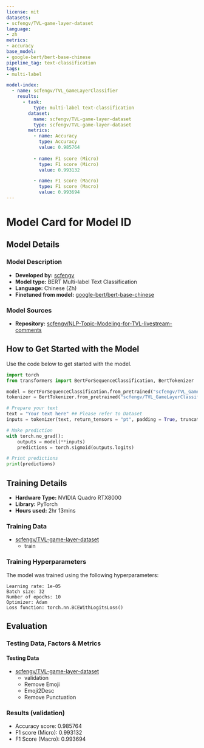 ```yaml
---
license: mit
datasets:
- scfengv/TVL-game-layer-dataset
language:
- zh
metrics:
- accuracy
base_model:
- google-bert/bert-base-chinese
pipeline_tag: text-classification
tags:
- multi-label

model-index:
  - name: scfengv/TVL_GameLayerClassifier
    results:
      - task:
          type: multi-label text-classification
        dataset:
          name: scfengv/TVL-game-layer-dataset
          type: scfengv/TVL-game-layer-dataset
        metrics:
          - name: Accuracy
            type: Accuracy
            value: 0.985764
            
          - name: F1 score (Micro)
            type: F1 score (Micro)
            value: 0.993132

          - name: F1 score (Macro)
            type: F1 score (Macro)
            value: 0.993694
---
```

# Model Card for Model ID

<!-- Provide a quick summary of what the model is/does. -->

## Model Details

### Model Description

<!-- Provide a longer summary of what this model is. -->


- **Developed by:** [scfengv](https://huggingface.co/scfengv)
- **Model type:** BERT Multi-label Text Classification
- **Language:** Chinese (Zh)
- **Finetuned from model:** [google-bert/bert-base-chinese](https://huggingface.co/google-bert/bert-base-chinese)

### Model Sources

<!-- Provide the basic links for the model. -->

- **Repository:** [scfengv/NLP-Topic-Modeling-for-TVL-livestream-comments](https://github.com/scfengv/NLP-Topic-Modeling-for-TVL-livestream-comments)

## How to Get Started with the Model

Use the code below to get started with the model.

```python
import torch
from transformers import BertForSequenceClassification, BertTokenizer

model = BertForSequenceClassification.from_pretrained("scfengv/TVL_GameLayerClassifier")
tokenizer = BertTokenizer.from_pretrained("scfengv/TVL_GameLayerClassifier")

# Prepare your text
text = "Your text here" ## Please refer to Dataset
inputs = tokenizer(text, return_tensors = "pt", padding = True, truncation = True, max_length = 512)

# Make prediction
with torch.no_grad():
    outputs = model(**inputs)
    predictions = torch.sigmoid(outputs.logits)

# Print predictions
print(predictions)
```

## Training Details

- **Hardware Type:** NVIDIA Quadro RTX8000
- **Library:** PyTorch
- **Hours used:** 2hr 13mins

### Training Data

- [scfengv/TVL-game-layer-dataset](https://huggingface.co/datasets/scfengv/TVL-game-layer-dataset)
  - train


### Training Hyperparameters

The model was trained using the following hyperparameters:

```
Learning rate: 1e-05
Batch size: 32
Number of epochs: 10
Optimizer: Adam
Loss function: torch.nn.BCEWithLogitsLoss()
```

## Evaluation

<!-- This section describes the evaluation protocols and provides the results. -->

### Testing Data, Factors & Metrics

#### Testing Data

- [scfengv/TVL-game-layer-dataset](https://huggingface.co/datasets/scfengv/TVL-game-layer-dataset)
  - validation
  - Remove Emoji
  - Emoji2Desc
  - Remove Punctuation

### Results (validation)

- Accuracy score: 0.985764
- F1 score (Micro): 0.993132
- F1 Score (Macro): 0.993694